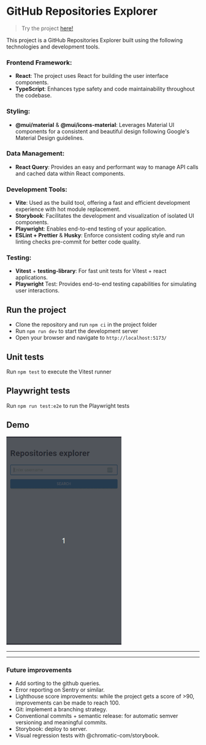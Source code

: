 # GitHub Repositories Explorer

>Try the project [here!](https://miguelct.github.io/github-repositories-explorer/)

This project is a GitHub Repositories Explorer built using the following technologies and development tools.

### Frontend Framework:
- **React**: The project uses React for building the user interface components. 
- **TypeScript**: Enhances type safety and code maintainability throughout the codebase. 

### Styling:
- **@mui/material** & **@mui/icons-material**: Leverages Material UI components for a consistent and beautiful design following Google's Material Design guidelines. 
    
### Data Management:
- **React Query**: Provides an easy and performant way to manage API calls and cached data within React components. 

### Development Tools:
- **Vite**: Used as the build tool, offering a fast and efficient development experience with hot module replacement. 
- **Storybook**: Facilitates the development and visualization of isolated UI components. 
- **Playwright**: Enables end-to-end testing of your application. 
- **ESLint + Prettier** & **Husky**: Enforce consistent coding style and run linting checks pre-commit for better code quality. 

### Testing:
- **Vitest** + **testing-library**: For fast unit tests for Vitest + react applications. 
- **Playwright** Test: Provides end-to-end testing capabilities for simulating user interactions. 


## Run the project

- Clone the repository and run `npm ci` in the project folder
- Run `npm run dev` to start the development server
- Open your browser and navigate to `http://localhost:5173/`

## Unit tests

Run `npm test` to execute the Vitest runner

## Playwright tests

Run `npm run test:e2e` to run the Playwright tests

## Demo

<img src="https://github.com/miguelCT/github-repositories-explorer/blob/main/demo.gif" width="300" />

---
---

### Future improvements

- Add sorting to the github queries.
- Error reporting on Sentry or similar.
- Lighthouse score improvements: while the project gets a score of >90, improvements can be made to reach 100.
- Git: implement a branching strategy.
- Conventional commits + semantic release: for automatic semver versioning and meaningful commits.
- Storybook: deploy to server.
- Visual regression tests with @chromatic-com/storybook.
